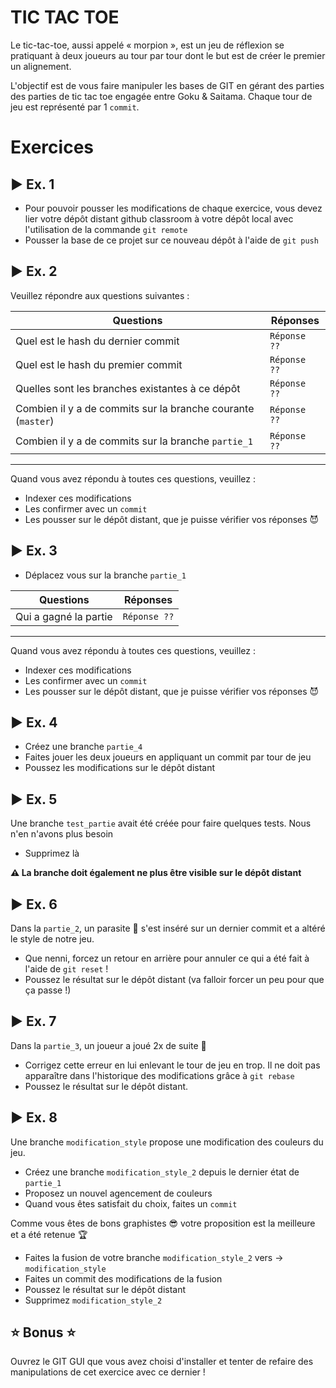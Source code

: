 # TIC TAC TOE

Le tic-tac-toe, aussi appelé « morpion », est un jeu de réflexion se pratiquant à deux joueurs au tour par tour dont le but est de créer le premier un alignement.

L'objectif est de vous faire manipuler les bases de GIT en gérant des parties des parties de tic tac toe engagée entre Goku & Saitama. Chaque tour de jeu est représenté par 1 `commit`.

# Exercices

## ▶️ Ex. 1

* Pour pouvoir pousser les modifications de chaque exercice, vous devez lier votre dépôt distant github classroom à votre dépôt local avec l'utilisation de la commande `git remote`
* Pousser la base de ce projet sur ce nouveau dépôt à l'aide de `git push`

## ▶️ Ex. 2

Veuillez répondre aux questions suivantes :

| Questions  | Réponses |
| ------------- | ------------- |
| Quel est le hash du dernier commit  | `Réponse ??` |
| Quel est le hash du premier commit  | `Réponse ??` |
| Quelles sont les branches existantes à ce dépôt | `Réponse ??` |
| Combien il y a de commits sur la branche courante (`master`) | `Réponse ??` |
| Combien il y a de commits sur la branche `partie_1` | `Réponse ??` |

---
Quand vous avez répondu à toutes ces questions, veuillez :
* Indexer ces modifications
* Les confirmer avec un `commit`
* Les pousser sur le dépôt distant, que je puisse vérifier vos réponses 😈

## ▶️ Ex. 3

* Déplacez vous sur la branche `partie_1`

| Questions  | Réponses |
| ------------- | ------------- |
| Qui a gagné la partie  | `Réponse ??` |

---
Quand vous avez répondu à toutes ces questions, veuillez :
* Indexer ces modifications
* Les confirmer avec un `commit`
* Les pousser sur le dépôt distant, que je puisse vérifier vos réponses 😈

## ▶️ Ex. 4

* Créez une branche `partie_4`
* Faites jouer les deux joueurs en appliquant un commit par tour de jeu
* Poussez les modifications sur le dépôt distant

## ▶️ Ex. 5

Une branche `test_partie` avait été créée pour faire quelques tests. Nous n'en n'avons plus besoin
* Supprimez là

**⚠️ La branche doit également ne plus être visible sur le dépôt distant**

## ▶️ Ex. 6

Dans la `partie_2`, un parasite 🐛 s'est inséré sur un dernier commit et a altéré le style de notre jeu.

* Que nenni, forcez un retour en arrière pour annuler ce qui a été fait à l'aide de `git reset` !
* Poussez le résultat sur le dépôt distant (va falloir forcer un peu pour que ça passe !)

## ▶️ Ex. 7

Dans la `partie_3`, un joueur a joué 2x de suite 😤

* Corrigez cette erreur en lui enlevant le tour de jeu en trop. Il ne doit pas apparaître dans l'historique des modifications grâce à `git rebase`
* Poussez le résultat sur le dépôt distant.

## ▶️ Ex. 8

Une branche `modification_style` propose une modification des couleurs du jeu.
* Créez une branche `modification_style_2` depuis le dernier état de `partie_1`
* Proposez un nouvel agencement de couleurs 
* Quand vous êtes satisfait du choix, faites un `commit`

Comme vous êtes de bons graphistes 😎 votre proposition est la meilleure et a été retenue 🏆

* Faites la fusion de votre branche `modification_style_2` vers -> `modification_style`
* Faites un commit des modifications de la fusion
* Poussez le résultat sur le dépôt distant
* Supprimez `modification_style_2`

## ⭐ Bonus ⭐

Ouvrez le GIT GUI que vous avez choisi d'installer et tenter de refaire des manipulations de cet exercice avec ce dernier !